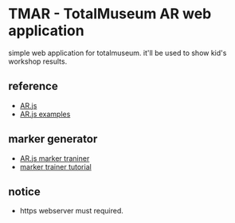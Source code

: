 # TMAR - TotalMuseum AR web application
simple web application for totalmuseum. it'll be used to show kid's workshop results.

## reference
- [AR.js](https://github.com/jeromeetienne/AR.js/blob/master/README.md)
- [AR.js examples](https://github.com/stemkoski/AR-Examples)

## marker generator
- [AR.js marker traniner](https://jeromeetienne.github.io/AR.js/three.js/examples/marker-training/examples/generator.html)
- [marker trainer tutorial](https://medium.com/arjs/how-to-create-your-own-marker-44becbec1105)

## notice
- https webserver must required.